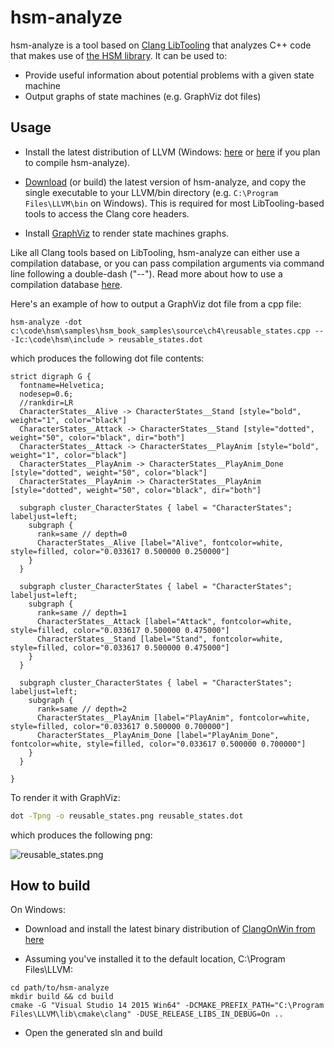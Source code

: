 # hsm-analyze

hsm-analyze is a tool based on [Clang LibTooling](https://clang.llvm.org/docs/LibTooling.html) that analyzes C++ code that makes use of [the HSM library](https://github.com/amaiorano/hsm). It can be used to:

- Provide useful information about potential problems with a given state machine
- Output graphs of state machines (e.g. GraphViz dot files)


## Usage

- Install the latest distribution of LLVM (Windows: [here](http://releases.llvm.org/download.html) or [here](https://sourceforge.net/projects/clangonwin/files/MsvcBuild/) if you plan to compile hsm-analyze).

- [Download](https://link/to/releases/here) (or build) the latest version of hsm-analyze, and copy the single executable to your LLVM/bin directory (e.g. ```C:\Program Files\LLVM\bin``` on Windows). This is required for most LibTooling-based tools to access the Clang core headers.

- Install [GraphViz](http://www.graphviz.org/Download.php) to render state machines graphs.

Like all Clang tools based on LibTooling, hsm-analyze can either use a compilation database, or you can pass compilation arguments via command line following a double-dash ("--"). Read more about how to use a compilation database [here](https://clang.llvm.org/docs/HowToSetupToolingForLLVM.html). 

Here's an example of how to output a GraphViz dot file from a cpp file:

```
hsm-analyze -dot c:\code\hsm\samples\hsm_book_samples\source\ch4\reusable_states.cpp -- -Ic:\code\hsm\include > reusable_states.dot
```

which produces the following dot file contents:

```
strict digraph G {
  fontname=Helvetica;
  nodesep=0.6;
  //rankdir=LR
  CharacterStates__Alive -> CharacterStates__Stand [style="bold", weight="1", color="black"]
  CharacterStates__Attack -> CharacterStates__Stand [style="dotted", weight="50", color="black", dir="both"]
  CharacterStates__Attack -> CharacterStates__PlayAnim [style="bold", weight="1", color="black"]
  CharacterStates__PlayAnim -> CharacterStates__PlayAnim_Done [style="dotted", weight="50", color="black"]
  CharacterStates__PlayAnim -> CharacterStates__PlayAnim [style="dotted", weight="50", color="black", dir="both"]

  subgraph cluster_CharacterStates { label = "CharacterStates"; labeljust=left;
    subgraph {
      rank=same // depth=0
      CharacterStates__Alive [label="Alive", fontcolor=white, style=filled, color="0.033617 0.500000 0.250000"]
    }
  }

  subgraph cluster_CharacterStates { label = "CharacterStates"; labeljust=left;
    subgraph {
      rank=same // depth=1
      CharacterStates__Attack [label="Attack", fontcolor=white, style=filled, color="0.033617 0.500000 0.475000"]
      CharacterStates__Stand [label="Stand", fontcolor=white, style=filled, color="0.033617 0.500000 0.475000"]
    }
  }

  subgraph cluster_CharacterStates { label = "CharacterStates"; labeljust=left;
    subgraph {
      rank=same // depth=2
      CharacterStates__PlayAnim [label="PlayAnim", fontcolor=white, style=filled, color="0.033617 0.500000 0.700000"]
      CharacterStates__PlayAnim_Done [label="PlayAnim_Done", fontcolor=white, style=filled, color="0.033617 0.500000 0.700000"]
    }
  }

}
```

To render it with GraphViz:

```bash
dot -Tpng -o reusable_states.png reusable_states.dot
```

which produces the following png:

![reusable_states.png](https://github.com/amaiorano/hsm-analyze/wiki/images/reusable_states.png)


## How to build

On Windows:

* Download and install the latest binary distribution of [ClangOnWin from here](https://sourceforge.net/projects/clangonwin/files/MsvcBuild/)

* Assuming you've installed it to the default location, C:\Program Files\LLVM:

```
cd path/to/hsm-analyze
mkdir build && cd build
cmake -G "Visual Studio 14 2015 Win64" -DCMAKE_PREFIX_PATH="C:\Program Files\LLVM\lib\cmake\clang" -DUSE_RELEASE_LIBS_IN_DEBUG=On ..
```

* Open the generated sln and build
